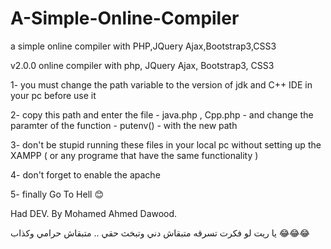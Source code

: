 # A-Simple-Online-Compiler
a simple online compiler with PHP,JQuery Ajax,Bootstrap3,CSS3

v2.0.0 online compiler with php, JQuery Ajax, Bootstrap3, CSS3

1- you must change the path variable to the version of jdk and C++ IDE in your pc before use it

2- copy this path and enter the file - java.php , Cpp.php - and change the paramter of the function - putenv() - with the new path

3- don't be stupid running these files in your local pc without setting up the XAMPP ( or any programe that have the same functionality )

4- don't forget to enable the apache

5- finally Go To Hell 😊

Had DEV. By Mohamed Ahmed Dawood.

يا ريت لو فكرت تسرقه متبقاش دني وتبخث حقي .. متبقاش حرامي وكذاب 😂😂😂

